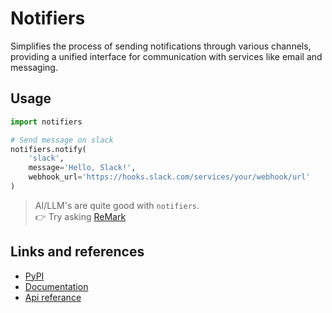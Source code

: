 # Notifiers

Simplifies the process of sending notifications through various channels, providing a unified interface for communication with services like email and messaging.

## Usage

```python
import notifiers

# Send message on slack
notifiers.notify(
    'slack',
    message='Hello, Slack!',
    webhook_url='https://hooks.slack.com/services/your/webhook/url'
)
```


> AI/LLM's are quite good with `notifiers`.  
> 👉 Try asking [ReMark](https://chat.robocorp.com)

## Links and references

- [PyPI](https://pypi.org/project/notifiers/)
- [Documentation](https://notifiers.readthedocs.io/en/latest/)
- [Api referance](https://notifiers.readthedocs.io/en/latest/api/index.html)
